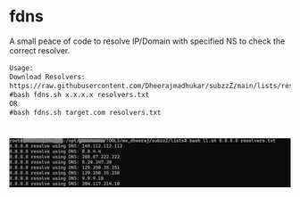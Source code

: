 # fdns
A small peace of code to resolve IP/Domain with specified NS to check the correct resolver.

```
Usage:
Download Resolvers: https://raw.githubusercontent.com/Dheerajmadhukar/subzzZ/main/lists/resolvers.txt
#bash fdns.sh x.x.x.x resolvers.txt
OR
#bash fdns.sh target.com resolvers.txt
```
<h1 align="left">
  <img src="static/fdns.png" alt="Dheerajmadhukar" width="700px"></a>
  <br>
</h1>
